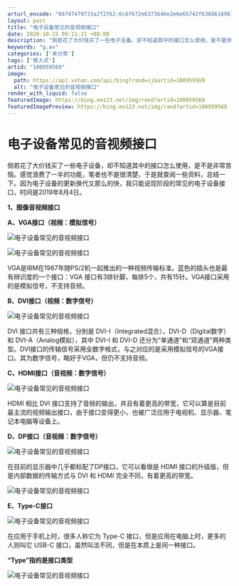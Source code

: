 ```yaml
---
arturl_encode: "68747470733a2f2f62:6c6f672e6373646e2e6e65742f6368616967756f333236372f:61727469636c652f64657461696c732f313030393539353639"
layout: post
title: "电子设备常见的音视频接口"
date: 2020-10-25 09:11:21 +08:00
description: "倘若花了大价钱买了一些电子设备，却不知道其中的接口怎么使用，是不是非常苦恼。感觉浪费了一半的功能，笔"
keywords: "g.av"
categories: ['未分类']
tags: ['嵌入式']
artid: "100959569"
image:
  path: https://api.vvhan.com/api/bing?rand=sj&artid=100959569
  alt: "电子设备常见的音视频接口"
render_with_liquid: false
featuredImage: https://bing.ee123.net/img/rand?artid=100959569
featuredImagePreview: https://bing.ee123.net/img/rand?artid=100959569
---
```


# 电子设备常见的音视频接口

倘若花了大价钱买了一些电子设备，却不知道其中的接口怎么使用，是不是非常苦恼。感觉浪费了一半的功能，笔者也不是很清楚，于是就查阅一些资料，总结一下。因为电子设备的更新换代又那么的快，我只能说现阶段的常见的电子设备接口，时间是2019年8月4日。
  
**1、图像音视频接口**
  
**A、VGA接口（视频：模拟信号）**
  
![电子设备常见的音视频接口](https://i-blog.csdnimg.cn/blog_migrate/fd71b6778045c40b26e1297f791ba902.png)
  
![电子设备常见的音视频接口](https://i-blog.csdnimg.cn/blog_migrate/aace4fb29a1693b9a65bfa1ed010d43e.png)
  
VGA是IBM在1987年随PS/2机一起推出的一种视频传输标准。蓝色的插头也是最有辨识度的一个接口：VGA 接口有3排针脚，每排5个，共有15针。VGA接口采用的是模拟信号，不支持音频。
  
**B、DVI接口（视频：数字信号）**
  
![电子设备常见的音视频接口](https://i-blog.csdnimg.cn/blog_migrate/9c92621de1a14d049f875556785ca55c.png)
  
DVI 接口共有三种规格，分别是 DVI-I（Integrated混合），DVI-D（Digital数字）和 DVI-A（Analog模拟），其中 DVI-I 和 DVI-D 还分为“单通道”和“双通道”两种类型。DVI接口的传输信号采用全数字格式，与之对应的是采用模拟信号的VGA接口。其为数字信号，略好于VGA，但仍不支持音频。
  
**C、HDMI接口（音视频：数字信号）**
  
![电子设备常见的音视频接口](https://i-blog.csdnimg.cn/blog_migrate/8e2e24c56f8ab239e833d21c27f371fc.png)
  
HDMI 相比 DVI 接口支持了音频的输出，并且有着更高的带宽，它可以算是目前最主流的视频输出接口，由于接口变得更小，也被广泛应用于电视机、显示器、笔记本电脑等设备上。
  
**D、DP接口（音视频：数字信号）**
  
![电子设备常见的音视频接口](https://i-blog.csdnimg.cn/blog_migrate/e11df249a625714a2d673a6ebba6f511.png)

在目前的显示器中几乎都标配了DP接口，它可以看做是 HDMI 接口的升级版，但是内部数据的传输方式与 DVI 和 HDMI 完全不同，有着更高的带宽。
  
![电子设备常见的音视频接口](https://i-blog.csdnimg.cn/blog_migrate/72054132b3f27745579849dee4fc76d5.png)
  
**E、Type-C接口**
  
![电子设备常见的音视频接口](https://i-blog.csdnimg.cn/blog_migrate/69242d4273102998bd94bf1b13679cdc.png)
  
在应用于手机上时，很多人称它为 Type-C 接口，但是应用在电脑上时，更多的人则叫它 USB-C 接口，虽然叫法不同，但是在本质上是同一种接口。
  
**“Type”指的是接口类型**
  
![电子设备常见的音视频接口](https://i-blog.csdnimg.cn/blog_migrate/098f40134038ed7efb9e2dc3e0e134c6.png)